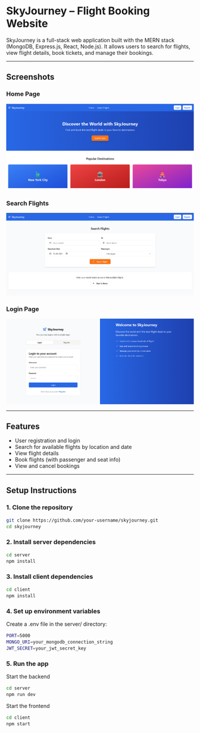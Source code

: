 # SkyJourney – Flight Booking Website

SkyJourney is a full-stack web application built with the MERN stack (MongoDB, Express.js, React, Node.js). It allows users to search for flights, view flight details, book tickets, and manage their bookings.

---

## Screenshots

### Home Page
![Home-Page](./public/images/1.png)

### Search Flights
![Search-Flights](./public/images/2.png)

### Login Page
![Login-Page](./public/images/3.png)

---

## Features

- User registration and login
- Search for available flights by location and date
- View flight details
- Book flights (with passenger and seat info)
- View and cancel bookings

---

## Setup Instructions

### 1. Clone the repository

```bash
git clone https://github.com/your-username/skyjourney.git
cd skyjourney
```

### 2. Install server dependencies

```bash
cd server
npm install
```

### 3. Install client dependencies

```bash
cd client
npm install
```

### 4. Set up environment variables
Create a .env file in the server/ directory:
```bash
PORT=5000
MONGO_URI=your_mongodb_connection_string
JWT_SECRET=your_jwt_secret_key
```

### 5. Run the app
Start the backend
```bash
cd server
npm run dev
```
Start the frontend
```bash
cd client
npm start
```
